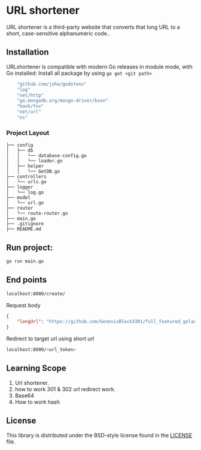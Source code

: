 # URL shortener #

URL shortener is a third-party website that converts that long URL to a short, case-sensitive alphanumeric code..


## Installation ##

URLshortener is compatible with modern Go releases in module mode, with Go installed:
Install all package by using `go get <git path>`
```bash "github.com/gin-gonic/gin"
	"github.com/joho/godotenv"
	"log"
	"net/http"
	"go.mongodb.org/mongo-driver/bson"
	"hash/fnv"
	"net/url"
	"os"
```

### Project Layout

```tree
├── config
│   ├── db
│   │   └── database-config.go
|   |   └── loader.go
│   ├── helper
│   │   └── GetDB.go
├── controllers
│   └── urls.go
├── logger
│   └── log.go
├── model
│   └── url.go
├── router
│   └── route-router.go
├── main.go
├── .gitignore
├── README.md
```
## Run project:
```bash
go run main.go
```

## End points ##

```bash
localhost:8000/create/
```
Request body
```json
{
	"longUrl": "https://github.com/GenesisBlock3301/full_featured_golang_app"
}
```
Redirect to target url using short url
```bash
localhost:8000/<url_token>
```

## Learning Scope ##
1. Url shortener.
2. how to work 301 & 302 url redirect work.
3. Base64 
4. How to work hash


## License ##

This library is distributed under the BSD-style license found in the [LICENSE](./LICENSE)
file.
